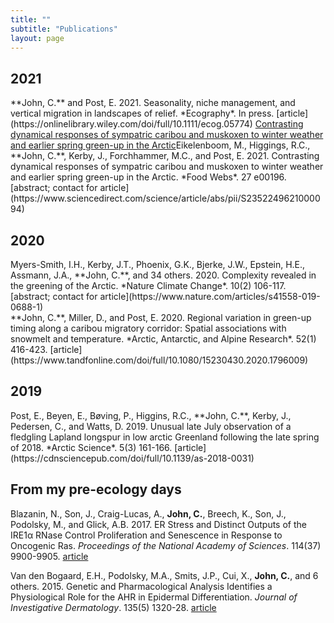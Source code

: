 ```yaml
---
title: ""
subtitle: "Publications"
layout: page
---
```

  
## 2021

<script type="text/javascript" src="https://d1bxh8uas1mnw7.cloudfront.net/assets/embed.js"></script><div class="altmetric-embed" data-badge-type="donut" data-altmetric-id="106831712"></div>**John, C.** and Post, E. 2021. Seasonality, niche management, and vertical migration in landscapes of relief. *Ecography*. In press. [article](https://onlinelibrary.wiley.com/doi/full/10.1111/ecog.05774)

<script type="text/javascript" src="//cdn.plu.mx/widget-popup.js"></script><a href="https://plu.mx/plum/a/?doi=10.1016%2Fj.fooweb.2021.e00196" data-popup="right" data-size="large" class="plumx-plum-print-popup" data-site="plum" data-hide-when-empty="true">Contrasting dynamical responses of sympatric caribou and muskoxen to winter weather and earlier spring green-up in the Arctic</a>Eikelenboom, M., Higgings, R.C., **John, C.**, Kerby, J., Forchhammer, M.C., and Post, E. 2021. Contrasting dynamical responses of sympatric caribou and muskoxen to winter weather and earlier spring green-up in the Arctic. *Food Webs*. 27 e00196. [abstract; contact for article](https://www.sciencedirect.com/science/article/abs/pii/S2352249621000094)

## 2020

<script type="text/javascript" src="https://d1bxh8uas1mnw7.cloudfront.net/assets/embed.js"></script><div class="altmetric-embed" data-badge-type="donut" data-altmetric-id="74796825"></div>Myers-Smith, I.H., Kerby, J.T., Phoenix, G.K., Bjerke, J.W., Epstein, H.E., Assmann, J.A., **John, C.**, and 34 others. 2020. Complexity revealed in the greening of the Arctic. *Nature Climate Change*. 10(2) 106-117. [abstract; contact for article](https://www.nature.com/articles/s41558-019-0688-1)

<script type="text/javascript" src="https://d1bxh8uas1mnw7.cloudfront.net/assets/embed.js"></script><div class="altmetric-embed" data-badge-type="donut" data-altmetric-id="88406607"></div>**John, C.**, Miller, D., and Post, E. 2020. Regional variation in green-up timing along a caribou migratory corridor: Spatial associations with snowmelt and temperature. *Arctic, Antarctic, and Alpine Research*. 52(1) 416-423. [article](https://www.tandfonline.com/doi/full/10.1080/15230430.2020.1796009)

## 2019

<script type="text/javascript" src="https://d1bxh8uas1mnw7.cloudfront.net/assets/embed.js"></script><div class="altmetric-embed" data-badge-type="donut" data-altmetric-id="57755814"></div>Post, E., Beyen, E., Bøving, P., Higgins, R.C., **John, C.**, Kerby, J., Pedersen, C., and Watts, D. 2019. Unusual late July observation of a fledgling Lapland longspur in low arctic Greenland following the late spring of 2018. *Arctic Science*. 5(3) 161-166. [article](https://cdnsciencepub.com/doi/full/10.1139/as-2018-0031)

## From my pre-ecology days

Blazanin, N., Son, J., Craig-Lucas, A., **John, C.**, Breech, K., Son, J., Podolsky, M., and Glick, A.B. 2017. ER Stress and Distinct Outputs of the IRE1α RNase Control Proliferation and Senescence in Response to Oncogenic Ras. *Proceedings of the National Academy of Sciences*.  114(37) 9900-9905. [article](https://www.pnas.org/content/114/37/9900)

Van den Bogaard, E.H., Podolsky, M.A., Smits, J.P., Cui, X., **John, C.**, and 6 others. 2015. Genetic and Pharmacological Analysis Identifies a Physiological Role for the AHR in Epidermal Differentiation. *Journal of Investigative Dermatology*. 135(5) 1320-28. [article](https://pubmed.ncbi.nlm.nih.gov/25602157/)
